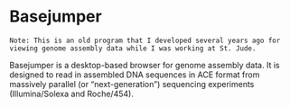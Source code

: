# Basejumper
```
Note: This is an old program that I developed several years ago for viewing genome assembly data while I was working at St. Jude.
```

Basejumper is a desktop-based browser for genome assembly data. It is designed to read in assembled DNA sequences in ACE format from massively parallel (or “next-generation”) sequencing experiments (Illumina/Solexa and Roche/454).
